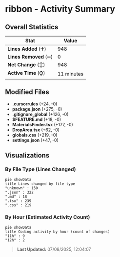# ribbon - Activity Summary 

## Overall Statistics

| Stat                   | Value                                                             |
| ---------------------- | ----------------------------------------------------------------- |
| **Lines Added** (➕)   | 948                                          |
| **Lines Removed** (➖) | 0                                        |
| **Net Change** (↕)    | 948                |
| **Active Time** (⌚)   | 11 minutes |


## Modified Files
- **.cursorrules** (+24, -0)
- **package.json** (+275, -0)
- **.gitignore_global** (+126, -0)
- **$FEATURE.md** (+18, -0)
- **MaterialsFinder.tsx** (+177, -0)
- **DropArea.tsx** (+62, -0)
- **globals.css** (+219, -0)
- **settings.json** (+47, -0)

## Visualizations

### By File Type (Lines Changed)

```mermaid
pie showData
title Lines changed by file type
"unknown" : 150
".json" : 322
".md" : 18
".tsx" : 239
".css" : 219
```

### By Hour (Estimated Activity Count)

```mermaid
pie showData
title Coding activity by hour (count of changes)
"11h" : 9
"12h" : 2
```


> **Last Updated:** 07/08/2025, 12:04:07